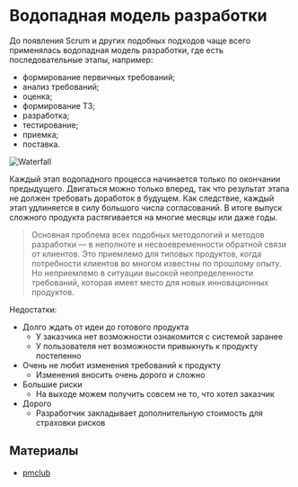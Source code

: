 # Водопадная модель разработки

До появления Scrum и других подобных подходов чаще всего применялась водопадная модель разработки, где есть последовательные этапы, например:

- формирование первичных требований;
- анализ требований;
- оценка;
- формирование ТЗ;
- разработка;
- тестирование;
- приемка;
- поставка.

![Waterfall](https://worksection.com/images/upload/Waterfall.jpg)

Каждый этап водопадного процесса начинается только по окончании предыдущего. Двигаться можно только вперед, так что результат этапа не должен требовать доработок в будущем. Как следствие, каждый этап удлиняется в силу большого числа согласований. В итоге выпуск сложного продукта растягивается на многие месяцы или даже годы.

> Основная проблема всех подобных методологий и методов разработки — в неполноте и несвоевременности обратной связи от клиентов. Это приемлемо для типовых продуктов, когда потребности клиентов во многом известны по прошлому опыту. Но неприемлемо в ситуации высокой неопределенности требований, которая имеет место для новых инновационных продуктов.

Недостатки:
- Долго ждать от идеи до готового продукта
	- У заказчика нет возможности ознакомится с системой заранее
	- У пользователя нет возможности привыкнуть к продукту постепенно
- Очень не любит изменения требований к продукту
	- Изменения вносить очень дорого и сложно
- Большие риски
	- На выходе можем получить совсем не то, что хотел заказчик
- Дорого
	- Разработчик закладывает дополнительную стоимость для страховки рисков

## Материалы

- [pmclub](https://pmclub.pro/)
